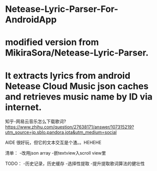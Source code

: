 # Netease-Lyric-Parser-For-AndroidApp
# modified version from MikiraSora/Netease-Lyric-Parser.
# It extracts lyrics from android Netease Cloud Music json caches and retrieves music name by ID via internet.


知乎-网易云音乐怎么下载歌词?
https://www.zhihu.com/question/27638171/answer/107315219?utm_source=jp.sblo.pandora.jota&utm_medium=social

AIDE 很好玩，但它的文本交互是个渣。。HEHEHE

清单：
-改用json array
-嵌textview入scroll view里

TODO：
-历史记录，历史缓存
-选择性提取
-提升提取歌词算法的健壮性

